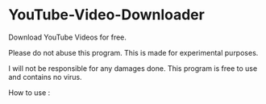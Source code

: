 # YouTube-Video-Downloader
Download YouTube Videos for free.

Please do not abuse this program.
This is made for experimental purposes.

I will not be responsible for any damages done.
This program is free to use and contains no virus.

How to use : 
